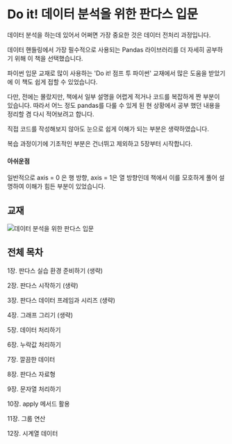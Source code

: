 # Do it! 데이터 분석을 위한 판다스 입문
데이터 분석을 하는데 있어서 어쩌면 가장 중요한 것은 데이터 전처리 과정입니다.

데이터 핸들링에서 가장 필수적으로 사용되는 Pandas 라이브러리를 더 자세히 공부하기 위해 이 책을 선택했습니다.

파이썬 입문 교재로 많이 사용하는 'Do it! 점프 투 파이썬' 교재에서 많은 도움을 받았기에 이 책도 쉽게 접할 수 있었습니다. 

다만,  전에는 몰랐지만, 책에서 일부 설명을 어렵게 적거나 코드를 복잡하게 짠 부분이 있습니다. 따라서 어느 정도 pandas를 다룰 수 있게 된 현 상황에서 공부 했던 내용을 정리할 겸 다시 적어보려고 합니다.

직접 코드를 작성해보지 않아도 눈으로 쉽게 이해가 되는 부분은 생략하였습니다.

복습 과정이기에 기초적인 부분은 건너뛰고 제외하고 5장부터 시작합니다.

#### 아쉬운점
일반적으로 axis = 0 은 행 방향, axis = 1은 열 방향인데 책에서 이를 모호하게 풀어 설명하여 이해가 힘든 부분이 있었습니다.

## 교재
![데이터 분석을 위한 판다스 입문](https://user-images.githubusercontent.com/69614150/90758238-ab8c2f00-e319-11ea-8c38-fb77c7e8d8c9.jpg)

## 전체 목차
1장. 판다스 실습 환경 준비하기 (생략)

2장. 판다스 시작하기 (생략)

3장. 판다스 데이터 프레임과 시리즈 (생략)

4장. 그래프 그리기 (생략)

5장. 데이터 처리하기

6장. 누락값 처리하기

7장. 깔끔한 데이터

8장. 판다스 자료형

9장. 문자열 처리하기

10장. apply 메서드 활용

11장. 그룹 연산

12장. 시계열 데이터
